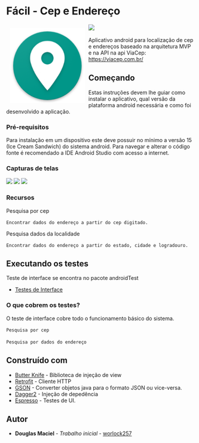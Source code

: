 # Fácil - Cep e Endereço

<img src="/app/src/main/res/mipmap-xxxhdpi/ic_launcher.png" align="left" width="200" hspace="10" vspace="10">

[![](https://play.google.com/intl/en_us/badges/images/badge_new.png)](https://play.google.com/store/apps/details?id=dmobile.example.worlo.cep_mvp&hl=pt_BR)

Aplicativo android para localização de cep e endereços baseado na arquitetura MVP e na API na api ViaCep: https://viacep.com.br/

## Começando

Estas instruções devem lhe guiar como instalar o aplicativo, qual versão da plataforma android necessária e como foi desenvolvido a aplicação.

### Pré-requisitos

Para instalação em um dispositivo este deve possuir no mínimo a versão 15 (Ice Cream Sandwich) do sistema android. Para navegar e alterar o código fonte é recomendado a IDE Android Studio com acesso a internet.

### Capturas de telas

[![](https://lh3.googleusercontent.com/wN4Fh199UoeQ2m_xS1RPgwYG2Cga5UQnmIIfsIXhSJR-IDnKxem3d1rmAP5kTtb1Uki6=h500-rw)](https://play.google.com/store/apps/details?id=dmobile.example.worlo.cep_mvp&hl=pt_BR) [![](https://lh3.googleusercontent.com/NDEVh0CiA2aLI9-t78Br8zT7Y1uqUk37GdRNkGOCsgqHSEMYaIZLcnzNqLiJBAij4w=h500-rw)](https://play.google.com/store/apps/details?id=dmobile.example.worlo.cep_mvp&hl=pt_BR)
[![](https://lh3.googleusercontent.com/GF6OzS46ROJKuE4l0tHp3Z2dxKCd6P6k9vZForm66BMdMGj9_ZusOaFnv_6L81RCok8=h500-rw)](https://play.google.com/store/apps/details?id=dmobile.example.worlo.cep_mvp&hl=pt_BR)

### Recursos

Pesquisa por cep

```
Encontrar dados do endereço a partir do cep digitado.
```

Pesquisa dados da localidade

```
Encontrar dados do endereço a partir do estado, cidade e logradouro.
```

## Executando os testes

Teste de interface se encontra no pacote androidTest

* [Testes de Interface](https://github.com/worlock257/Cep_MVP/tree/master/app/src/androidTest/java/com/example/worlo/cep_mvp)

### O que cobrem os testes?

O teste de interface cobre todo o funcionamento básico do sistema.

```
Pesquisa por cep

Pesquisa por dados do endereço
```

## Construído com

* [Butter Knife](http://jakewharton.github.io/butterknife/) - Biblioteca de injeção de view
* [Retrofit](http://square.github.io/retrofit/) - Cliente HTTP
* [GSON](https://github.com/google/gson) - Converter objetos java para o formato JSON ou vice-versa.
* [Dagger2](https://google.github.io/dagger/) - Injeção de depedência
* [Espresso](https://google.github.io/android-testing-support-library/docs/espresso/) - Testes de UI.

## Autor

* **Douglas Maciel** - *Trabalho inicial* - [worlock257](https://github.com/worlock257)

